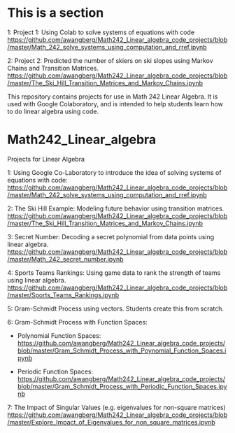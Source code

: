 # This is a section

1:  Project 1:  Using Colab to solve systems of equations with code
https://github.com/awangberg/Math242_Linear_algebra_code_projects/blob/master/Math_242_solve_systems_using_computation_and_rref.ipynb

2:  Project 2:  Predicted the number of skiers on ski slopes using Markov Chains and Transition Matrices.
https://github.com/awangberg/Math242_Linear_algebra_code_projects/blob/master/The_Ski_Hill_Transition_Matrices_and_Markov_Chains.ipynb



This repository contains projects for use in Math 242 Linear Algebra. It is used with Google Colaboratory, and is intended to help students learn how to do linear algebra using code.

# Math242_Linear_algebra
Projects for Linear Algebra

1:  Using Google Co-Laboratory to introduce the idea of solving systems of equations with code:
https://github.com/awangberg/Math242_Linear_algebra_code_projects/blob/master/Math_242_solve_systems_using_computation_and_rref.ipynb

2:  The Ski Hill Example:  Modeling future behavior using transition matrices.  
https://github.com/awangberg/Math242_Linear_algebra_code_projects/blob/master/The_Ski_Hill_Transition_Matrices_and_Markov_Chains.ipynb

3:  Secret Number:  Decoding a secret polynomial from data points using linear algebra.
https://github.com/awangberg/Math242_Linear_algebra_code_projects/blob/master/Math_242_secret_number.ipynb

4:  Sports Teams Rankings:  Using game data to rank the strength of teams using linear algebra.
https://github.com/awangberg/Math242_Linear_algebra_code_projects/blob/master/Sports_Teams_Rankings.ipynb

5:  Gram-Schmidt Process using vectors.  Students create this from scratch.

6:  Gram-Schmidt Process with Function Spaces:
  * Polynomial Function Spaces:
https://github.com/awangberg/Math242_Linear_algebra_code_projects/blob/master/Gram_Schmidt_Process_with_Poynomial_Function_Spaces.ipynb

  * Periodic Function Spaces:
https://github.com/awangberg/Math242_Linear_algebra_code_projects/blob/master/Gram_Schmidt_Process_with_Periodic_Function_Spaces.ipynb

7: The Impact of Singular Values (e.g. eigenvalues for non-square matrices)
https://github.com/awangberg/Math242_Linear_algebra_code_projects/blob/master/Explore_Impact_of_Eigenvalues_for_non_square_matrices.ipynb
